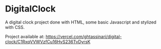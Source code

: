 # DigitalClock

A digital clock project done with HTML, some basic Javascript and stylized with CSS.

Project available at:
https://vercel.com/ghtassinari/digital-clock/C1RxqVVWVzfCu16HvS236TvDyrsK
